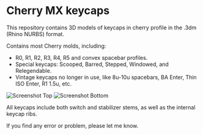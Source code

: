 # Cherry MX keycaps

This repository contains 3D models of keycaps in cherry profile in the .3dm (Rhino NURBS) format.

Contains most Cherry molds, including:
- R0, R1, R2, R3, R4, R5 and convex spacebar profiles.
- Special keycaps: Scooped, Barred, Stepped, Windowed, and Relegendable.
- Vintage keycaps no longer in use, like 8u-10u spacebars, BA Enter, Thin ISO Enter, R1 1.5u, etc.

![Screenshot Top](https://raw.githubusercontent.com/endeavoursc/cherry-mx-keycaps/raw/main/screenshots/top.jpg)
![Screenshot Bottom](https://raw.githubusercontent.com/endeavoursc/cherry-mx-keycaps/raw/main/screenshots/bottom.jpg)

All keycaps include both switch and stabilizer stems, as well as the internal keycap ribs.

If you find any error or problem, please let me know.
